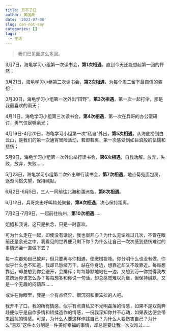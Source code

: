 ```yaml
---
title: 开不了口
author: 黄国政
date: '2023-07-08'
slug: can-not-say
categories: []
tags:
  - 生活
---
```


> 我们已见面这么多回。

<!--more-->

3月7日，海龟学习小组第一次读书会，**第1次相遇**，直到今天还能想起第一回的怦然；

3月21日，海龟学习小组第二次读书会，**第2次相遇**，为每个周二留下最自信的装扮；

3月30日，海龟学习小组第一次外出“田野”，**第3次相遇**，第一次一起打伞，那是我最喜欢的雨天；

4月11日，海龟学习小组第三次读书会，**第4次相遇**，第一次在兵哥的办公室研讨，勇气仅足够余光；

4月19日-4月20日，海龟学习小组第一次“私自”外出，**第5次相遇**，从海底捞到白云山，是我们的第一次通宵冒险活动，若即若离，第一次感受到如巨浪般的怯懦和悲伤；

5月9日，海龟学习小组第一次外出举行读书会，**第6次相遇**，自我劝解，放弃，失败，放弃，失败……

5月23日，海龟学习小组第二次外出举行读书会，**第7次相遇**，地点菊苑面包房，逐渐习惯失望，保持缄默。

6月2日-6月5日，三人一同前往北海和涠洲岛，**第8次相遇**。

6月12日，兵哥突击呼叫梅苑聚餐，**第9次相遇**，决心保持距离。

7月2日-7月9日，一起前往杭州，**第10次相遇**……

姐姐和我说，这只是执念，只是一时喜欢。

可为什么走在一起，即使没有话说，我也很开心？为什么无论难过几次，不管在眼前还是余光之中，我看见的世界便只剩下你？为什么让自己一次次感到悲伤难过的事情还会一直做下去？

每一次都劝自己放弃，但只要再与你相遇，便缴械投降。你分明什么也没有做，你似乎什么也不知道，我却已愁绪万千。站在你身边，想靠近却又不敢靠近。每每想靠近，却总想到你会避开，会排斥；每每静默地站在一边，又想到万一你觉得我故意疏远你该怎么办？每每想多和你说一句话，却总感觉难以为继，但保持缄默，又是一个无趣的闷葫芦……

或许在你眼里，我是一个有点怪异、很沉闷和很笨拙的人吧。

我开不了口。我的所有情感，似乎有点自私又不光明磊落的情感，如果不是双向奔赴便似乎是自作多情和矫揉造作的情感，一份我深知你并不心动，如果表达便会带来困扰的情感。可是，为什么人要这样作践自己？为什么人要伤害自己？为什么“喜欢”这件本分明是一件美好幸福的事情，却总是要让我一次次难过……

